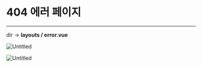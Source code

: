 # 404 에러 페이지

---

dir → **layouts / error.vue**

![Untitled](404%20%E1%84%8B%E1%85%A6%E1%84%85%E1%85%A5%20%E1%84%91%E1%85%A6%E1%84%8B%E1%85%B5%E1%84%8C%E1%85%B5%205d2241b3849245febd338baf632895f3/Untitled.png)

![Untitled](404%20%E1%84%8B%E1%85%A6%E1%84%85%E1%85%A5%20%E1%84%91%E1%85%A6%E1%84%8B%E1%85%B5%E1%84%8C%E1%85%B5%205d2241b3849245febd338baf632895f3/Untitled%201.png)